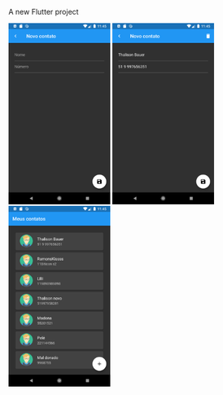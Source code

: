 A new Flutter project

<p align="left">
  <img src="https://github.com/ThalisonBauer/AgendaG2/blob/master/prtScr/add.png" width="200">
  <img src="https://github.com/ThalisonBauer/AgendaG2/blob/master/prtScr/edit.png" width="200">
  <img src="https://github.com/ThalisonBauer/AgendaG2/blob/master/prtScr/list.png" width="200">
</p>
